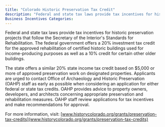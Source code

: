```yaml
---
title: "Colorado Historic Preservation Tax Credit"
description: "Federal and state tax laws provide tax incentives for historic preservation projects that follow the Secretary of the Interior's Standards for Rehabilitation.  The federal government offers a 20% investment tax credit for the approved rehabilitation of certified historic buildings used for income-producing purposes as well as a 10% credit for certain other older buildings."
Business Incentives Categories:
---
```


Federal and state tax laws provide tax incentives for historic preservation projects that follow the Secretary of the Interior's Standards for Rehabilitation.  The federal government offers a 20% investment tax credit for the approved rehabilitation of certified historic buildings used for income-producing purposes as well as a 10% credit for certain other older buildings.

The state offers a similar 20% state income tax credit based on $5,000 or more of approved preservation work on designated properties.  Applicants are urged to contact Office of Archaeology and Historic Preservation (OAHP) staff as early as possible when considering an application for either federal or state tax credits.  OAHP provides advice to property owners, developers, and architects concerning appropriate preservation and rehabilitation measures.  OAHP staff review applications for tax incentives and make recommendations for approval.

For more information, visit: [www.historycolorado.org/grants/preservation-tax-credits](www.historycolorado.org/grants/preservation-tax-credits)
